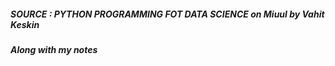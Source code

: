 <h5>SOURCE : PYTHON PROGRAMMING FOT DATA SCIENCE on Miuul by Vahit Keskin</h5>  
<h5> Along with my notes</h5>

